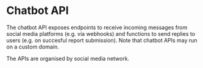 # Chatbot API

The chatbot API exposes endpoints to receive incoming messages from social media platforms (e.g. via webhooks) and functions to send replies to users (e.g. on succesful report submission). Note that chatbot APIs may run on a custom domain.

The APIs are organised by social media network.